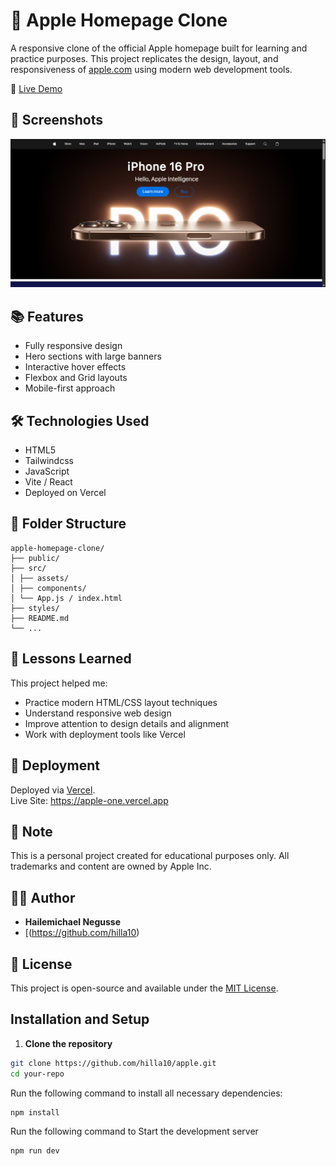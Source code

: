 # 🍏 Apple Homepage Clone

A responsive clone of the official Apple homepage built for learning and practice purposes. This project replicates the design, layout, and responsiveness of [apple.com](https://www.apple.com) using modern web development tools.

🚀 [Live Demo](https://apple-one.vercel.app)

## 📸 Screenshots

![Screenshot](./ScreenShot%20Tool%20-20250605192157.png)

## 📚 Features

- Fully responsive design
- Hero sections with large banners
- Interactive hover effects
- Flexbox and Grid layouts
- Mobile-first approach

## 🛠️ Technologies Used

- HTML5
- Tailwindcss
- JavaScript 
- Vite / React 
- Deployed on Vercel

## 📂 Folder Structure
```
apple-homepage-clone/
├── public/
├── src/
│ ├── assets/
│ ├── components/
│ └── App.js / index.html
├── styles/
├── README.md
└── ...
```


## 🧠 Lessons Learned

This project helped me:
- Practice modern HTML/CSS layout techniques
- Understand responsive web design
- Improve attention to design details and alignment
- Work with deployment tools like Vercel

## 🔗 Deployment

Deployed via [Vercel](https://vercel.com).  
Live Site: https://apple-one.vercel.app

## 📌 Note

This is a personal project created for educational purposes only. All trademarks and content are owned by Apple Inc.

## 🧑‍💻 Author

- **Hailemichael Negusse**
- [(https://github.com/hilla10)

## 📄 License

This project is open-source and available under the [MIT License](LICENSE).


## Installation and Setup

  1. **Clone the repository**
  ```sh
  git clone https://github.com/hilla10/apple.git
  cd your-repo
  ```
  
  Run the following command to install all necessary dependencies:
  
  ```sh
  npm install
  
  ```
  
  Run the following command to Start the development server
  
  ```sh
  npm run dev
  ```
